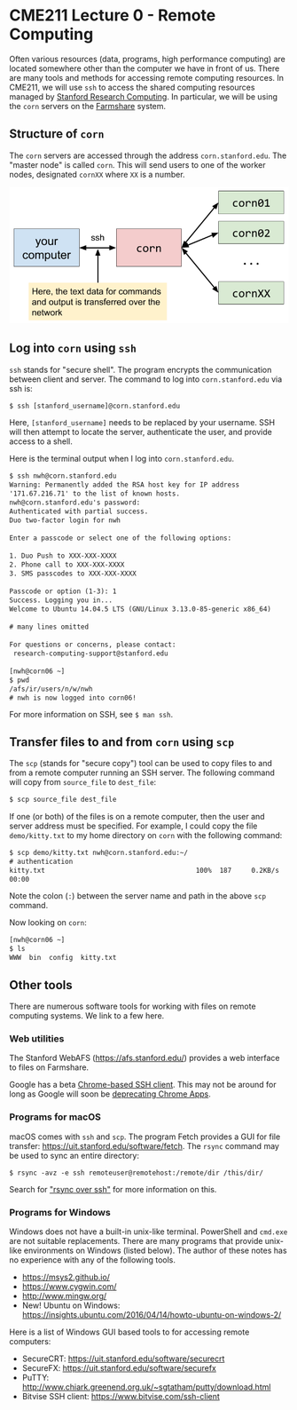 # CME211 Lecture 0 - Remote Computing

Often various resources (data, programs, high performance computing) are located
somewhere other than the computer we have in front of us.  There are many tools
and methods for accessing remote computing resources.  In CME211, we will use
`ssh` to access the shared computing resources managed by [Stanford Research
Computing][srcc].  In particular, we will be using the `corn` servers on
the [Farmshare][farmshare] system.

[srcc]: https://srcc.stanford.edu/
[farmshare]: https://web.stanford.edu/group/farmshare/cgi-bin/wiki/index.php/Main_Page

## Structure of `corn`

The `corn` servers are accessed through the address `corn.stanford.edu`.  The
"master node" is called `corn`.  This will send users to one of the worker
nodes, designated `cornXX` where `XX` is a number.

![fig:corn](fig/remote-computing.png)

## Log into `corn` using `ssh`

`ssh` stands for "secure shell".  The program encrypts the communication between
client and server.  The command to log into `corn.stanford.edu` via ssh is:

```
$ ssh [stanford_username]@corn.stanford.edu
```

Here, `[stanford_username]` needs to be replaced by your username.  SSH will
then attempt to locate the server, authenticate the user, and provide access
to a shell.

Here is the terminal output when I log into `corn.stanford.edu`.

```
$ ssh nwh@corn.stanford.edu
Warning: Permanently added the RSA host key for IP address '171.67.216.71' to the list of known hosts.
nwh@corn.stanford.edu's password:
Authenticated with partial success.
Duo two-factor login for nwh

Enter a passcode or select one of the following options:

1. Duo Push to XXX-XXX-XXXX
2. Phone call to XXX-XXX-XXXX
3. SMS passcodes to XXX-XXX-XXXX

Passcode or option (1-3): 1
Success. Logging you in...
Welcome to Ubuntu 14.04.5 LTS (GNU/Linux 3.13.0-85-generic x86_64)

# many lines omitted

For questions or concerns, please contact:
 research-computing-support@stanford.edu

[nwh@corn06 ~]
$ pwd
/afs/ir/users/n/w/nwh
# nwh is now logged into corn06!
```

For more information on SSH, see `$ man ssh`.

## Transfer files to and from `corn` using `scp`

The `scp` (stands for "secure copy") tool can be used to copy files to and from
a remote computer running an SSH server.  The following command will copy from
`source_file` to `dest_file`:

```sh
$ scp source_file dest_file
```

If one (or both) of the files is on a remote computer, then the user and server
address must be specified.  For example, I could copy the file `demo/kitty.txt`
to my home directory on `corn` with the following command:

```
$ scp demo/kitty.txt nwh@corn.stanford.edu:~/
# authentication
kitty.txt                                      100%  187     0.2KB/s   00:00
```

Note the colon (`:`) between the server name and path in the above `scp`
command.

Now looking on `corn`:

```
[nwh@corn06 ~]
$ ls
WWW  bin  config  kitty.txt
```

## Other tools

There are numerous software tools for working with files on remote computing
systems.  We link to a few here.

### Web utilities

The Stanford WebAFS (<https://afs.stanford.edu/>) provides a web interface to
files on Farmshare.

Google has a beta [Chrome-based SSH client][chrome-ssh].  This may not be around
for long as Google will soon be [deprecating Chrome Apps][chrome-apps].

[chrome-ssh]: https://chrome.google.com/webstore/detail/secure-shell/pnhechapfaindjhompbnflcldabbghjo?hl=en
[chrome-apps]: http://blog.chromium.org/2016/08/from-chrome-apps-to-web.html

### Programs for macOS

macOS comes with `ssh` and `scp`.  The program Fetch provides a GUI for file
transfer: <https://uit.stanford.edu/software/fetch>.  The `rsync` command may
be used to sync an entire directory:

```
$ rsync -avz -e ssh remoteuser@remotehost:/remote/dir /this/dir/
```

Search for ["rsync over ssh"][rsync-ssh] for more information on this.

[rsync-ssh]: https://www.google.com/webhp?q=rsync%20over%20ssh#safe=off&q=rsync+over+ssh

### Programs for Windows

Windows does not have a built-in unix-like terminal.  PowerShell and `cmd.exe`
are not suitable replacements.  There are many programs that provide unix-like
environments on Windows (listed below).  The author of these notes has no
experience with any of the following tools.

* <https://msys2.github.io/>
* <https://www.cygwin.com/>
* <http://www.mingw.org/>
* New! Ubuntu on Windows: <https://insights.ubuntu.com/2016/04/14/howto-ubuntu-on-windows-2/>

Here is a list of Windows GUI based tools to for accessing remote computers:

* SecureCRT: <https://uit.stanford.edu/software/securecrt>
* SecureFX: <https://uit.stanford.edu/software/securefx>
* PuTTY: <http://www.chiark.greenend.org.uk/~sgtatham/putty/download.html>
* Bitvise SSH client: <https://www.bitvise.com/ssh-client>
